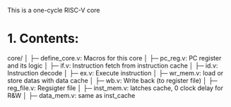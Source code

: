 
This is a one-cycle RISC-V core

# 1. Contents:

core/
│
├─ define_core.v: Macros for this core
│
├─ pc_reg.v: PC register and its logic
│
├─ if.v: Instruction fetch from instruction cache
│
├─ id.v: Instruction decode
│
├─ ex.v: Execute instruction
│
├─ wr_mem.v: load or store datas with data cache
│
├─ wb.v: Write back (to register file)
│
├─ reg_file.v: Regsigter file
│
├─ inst_mem.v: latches cache, 0 clock delay for R&W
│
├─ data_mem.v: same as inst_cache
